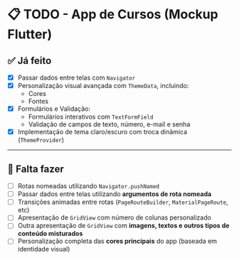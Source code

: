 # 📋 TODO - App de Cursos (Mockup Flutter)

## ✅ Já feito

- [x] Passar dados entre telas com `Navigator`
- [x] Personalização visual avançada com `ThemeData`, incluindo:
  - Cores
  - Fontes
- [x] Formulários e Validação:
  - Formulários interativos com `TextFormField`
  - Validação de campos de texto, número, e-mail e senha
- [x] Implementação de tema claro/escuro com troca dinâmica (`ThemeProvider`)

---

## 🔧 Falta fazer

- [ ] Rotas nomeadas utilizando `Navigator.pushNamed`
- [ ] Passar dados entre telas utilizando **argumentos de rota nomeada**
- [ ] Transições animadas entre rotas (`PageRouteBuilder`, `MaterialPageRoute`, etc)
- [ ] Apresentação de `GridView` com número de colunas personalizado
- [ ] Outra apresentação de `GridView` com **imagens, textos e outros tipos de conteúdo misturados**
- [ ] Personalização completa das **cores principais** do app (baseada em identidade visual)
